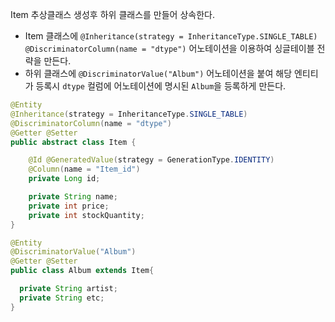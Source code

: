 Item 추상클래스 생성후 하위 클래스를 만들어 상속한다.

- Item 클래스에 `@Inheritance(strategy = InheritanceType.SINGLE_TABLE)`
  `@DiscriminatorColumn(name = "dtype")` 어노테이션을 이용하여 싱글테이블 전략을 만든다.
- 하위 클래스에 `@DiscriminatorValue("Album")` 어노테이션을 붙여 해당 엔티티가 등록시 `dtype` 컬럼에
  어노테이션에 명시된 `Album`을 등록하게 만든다.

```java
@Entity
@Inheritance(strategy = InheritanceType.SINGLE_TABLE)
@DiscriminatorColumn(name = "dtype")
@Getter @Setter
public abstract class Item {

    @Id @GeneratedValue(strategy = GenerationType.IDENTITY)
    @Column(name = "Item_id")
    private Long id;

    private String name;
    private int price;
    private int stockQuantity;
}

@Entity
@DiscriminatorValue("Album")
@Getter @Setter
public class Album extends Item{

  private String artist;
  private String etc;
}
```